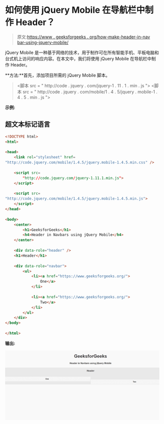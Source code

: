 # 如何使用 jQuery Mobile 在导航栏中制作 Header？

> 原文:[https://www . geeksforgeeks . org/how-make-header-in-nav bar-using-jquery-mobile/](https://www.geeksforgeeks.org/how-to-make-header-in-navbar-using-jquery-mobile/)

jQuery Mobile 是一种基于网络的技术，用于制作可在所有智能手机、平板电脑和台式机上访问的响应内容。在本文中，我们将使用 jQuery Mobile 在导航栏中制作 Header。

**方法:**首先，添加项目所需的 jQuery Mobile 脚本。

> <link rel="”stylesheet”" href="”http://code.jquery.com/mobile/1.4.5/jquery.mobile-1.4.5.min.css”/">
> <脚本 src = " http://code . jquery . com/jquery-1 . 11 . 1 . min . js "></脚本>
> <脚本 src = " http://code . jquery . com/mobile/1 . 4 . 5/jquery . mobile-1 . 4 . 5 . min . js "></脚本>

**示例:**

## 超文本标记语言

```html
<!DOCTYPE html>
<html>

<head>
    <link rel="stylesheet" href=
"http://code.jquery.com/mobile/1.4.5/jquery.mobile-1.4.5.min.css" />

    <script src=
        "http://code.jquery.com/jquery-1.11.1.min.js">
    </script>

    <script src=
"http://code.jquery.com/mobile/1.4.5/jquery.mobile-1.4.5.min.js">
    </script>
</head>

<body>
    <center>
        <h1>GeeksforGeeks</h1>
        <h4>Header in Navbars using jQuery Mobile</h4>
    </center>

    <div data-role="header" />
    <h1>Header</h1>

    <div data-role="navbar">
        <ul>
            <li><a href="https://www.geeksforgeeks.org/">
                One</a>
            </li>

            <li><a href="https://www.geeksforgeeks.org/">
                Two</a>
            </li>
        </ul>
    </div>
</body>

</html>
```

**输出:**

![](img/494cd94cd9a77309f6fdc1e8f2c4aa0d.png)